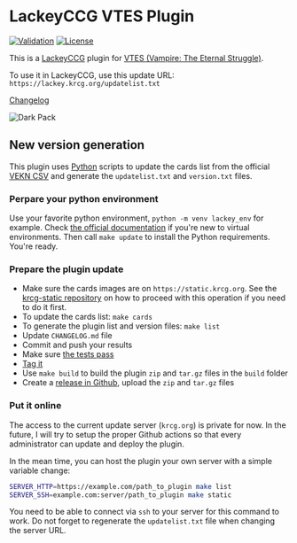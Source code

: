 # LackeyCCG VTES Plugin

[![Validation](https://github.com/lionel-panhaleux/vtes-lackeyccg-plugin/workflows/Test/badge.svg)](https://github.com/lionel-panhaleux/vtes-lackeyccg-plugin/actions)
[![License](https://img.shields.io/badge/License-MIT-blue)](https://opensource.org/licenses/MIT)

This is a [LackeyCCG](https://lackeyccg.com) plugin for
[VTES (Vampire: The Eternal Struggle)](https://www.blackchantry.com/products/what-is-vampire-the-eternal-struggle/).

To use it in LackeyCCG, use this update URL: `https://lackey.krcg.org/updatelist.txt`

[Changelog](CHANGELOG.md)

![Dark Pack](https://raw.githubusercontent.com/lionel-panhaleux/krcg/master/dark-pack.png)

## New version generation

This plugin uses [Python](https://python.org) scripts to update the cards list
from the official [VEKN CSV](https://www.vekn.net/card-lists)
and generate the `updatelist.txt` and `version.txt` files.

### Perpare your python environment

Use your favorite python environment, `python -m venv lackey_env` for example. Check
[the official documentation](https://docs.python.org/3/library/venv.html#how-venvs-work)
if you're new to virtual environments.
Then call `make update` to install the Python requirements. You're ready.

### Prepare the plugin update

- Make sure the cards images are on `https://static.krcg.org`.
  See the [krcg-static repository](https://github.com/lionel-panhaleux/krcg-static) on how to proceed with this operation if you need to do it first.
- To update the cards list: `make cards`
- To generate the plugin list and version files: `make list`
- Update `CHANGELOG.md` file
- Commit and push your results
- Make sure [the tests pass](https://github.com/lionel-panhaleux/vtes-lackeyccg-plugin/actions)
- [Tag it](https://git-scm.com/book/en/v2/Git-Basics-Tagging)
- Use `make build` to build the plugin `zip` and `tar.gz` files in the `build` folder
- Create a [release in Github](https://docs.github.com/en/repositories/releasing-projects-on-github/about-releases), upload the `zip` and `tar.gz` files

### Put it online

The access to the current update server (`krcg.org`) is private for now.
In the future, I will try to setup the proper Github actions so that every administrator
can update and deploy the plugin.

In the mean time, you can host the plugin your own server with a simple variable change:

```bash
SERVER_HTTP=https://example.com/path_to_plugin make list
SERVER_SSH=example.com:server/path_to_plugin make static
```

You need to be able to connect via `ssh` to your server for this command to work.
Do not forget to regenerate the `updatelist.txt` file when changing the server URL.
